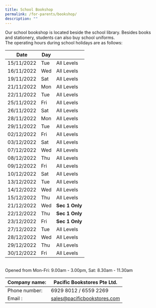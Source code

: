 ```yaml
---
title: School Bookshop
permalink: /for-parents/bookshop/
description: ""
---
```

Our school bookshop is located beside the school library. Besides books and stationery, students can also buy school uniforms.  
The operating hours during school holidays are as follows:  

|Date | Day |  |
| - | - | - |
| 15/11/2022 | Tue | All Levels |
| 16/11/2022 | Wed | All Levels |
| 19/11/2022 | Sat | All Levels |
| 21/11/2022 | Mon | All Levels |
| 22/11/2022 | Tue | All Levels |
| 25/11/2022 | Fri | All Levels |
| 26/11/2022 | Sat | All Levels |
| 28/11/2022 | Mon | All Levels |
| 29/11/2022 | Tue | All Levels |
| 02/12/2022 | Fri | All Levels |
| 03/12/2022 | Sat | All Levels |
| 07/12/2022 | Wed | All Levels |
| 08/12/2022 | Thu | All Levels |
| 09/12/2022 | Fri | All Levels |
| 10/12/2022 | Sat | All Levels |
| 13/12/2022 | Tue | All Levels |
| 14/12/2022 | Wed | All Levels |
| 15/12/2022 | Thu | All Levels |
| 21/12/2022 | Wed | **Sec 1 Only** |
| 22/12/2022 | Thu | **Sec 1 Only** |
| 23/12/2022 | Fri | **Sec 1 Only** |
| 27/12/2022 | Tue | All Levels |
| 28/12/2022 | Wed | All Levels |
| 29/12/2022 | Thu | AIl Levels |
| 30/12/2022 | Fri  | All Levels |

<br>
Opened from Mon-Fri: 9.00am - 3.00pm,  Sat: 8.30am - 11.30am


|Company name:  | Pacific Bookstores Pte Ltd.|
| - |-|
|  Phone number: | 6929 8012 / 6559 2269 |
|  Email : | sales@pacificbookstores.com |